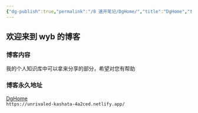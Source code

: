 ```yaml
---
{"dg-publish":true,"permalink":"/8 速开笔记/DgHome/","title":"DgHome","tags":["gardenEntry","gardenEntry","gardenEntry","gardenEntry","gardenEntry","gardenEntry"]}
---
```


## 欢迎来到 wyb 的博客
### 博客内容
我的个人知识库中可以拿来分享的部分，希望对您有帮助
### 博客永久地址
[DgHome](https://unrivaled-kashata-4a2ced.netlify.app/)  
`https://unrivaled-kashata-4a2ced.netlify.app/`